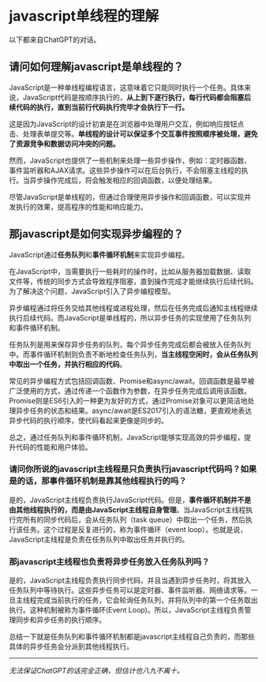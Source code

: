 # javascript单线程的理解

以下都来自ChatGPT的对话。

## 请问如何理解javascript是单线程的？

JavaScript是一种单线程编程语言，这意味着它只能同时执行一个任务。具体来说，JavaScript代码是按顺序执行的，**从上到下逐行执行，每行代码都会阻塞后续代码的执行，直到当前行代码执行完毕才会执行下一行。**

这是因为JavaScript的设计初衷是在浏览器中处理用户交互，例如响应按钮点击、处理表单提交等。**单线程的设计可以保证多个交互事件按照顺序被处理，避免了资源竞争和数据访问冲突的问题。**

然而，JavaScript也提供了一些机制来处理一些异步操作，例如：定时器函数、事件监听器和AJAX请求。这些异步操作可以在后台执行，不会阻塞主线程的执行。当异步操作完成后，将会触发相应的回调函数，以便处理结果。

尽管JavaScript是单线程的，但通过合理使用异步操作和回调函数，可以实现并发执行的效果，提高程序的性能和响应能力。

## 那javascript是如何实现异步编程的？

JavaScript通过**任务队列**和**事件循环机制**来实现异步编程。

在JavaScript中，当需要执行一些耗时的操作时，比如从服务器加载数据、读取文件等，传统的同步方式会导致程序阻塞，直到操作完成才能继续执行后续代码。为了解决这个问题，JavaScript引入了异步编程模型。

异步编程通过将任务交给其他线程或进程处理，然后在任务完成后通知主线程继续执行后续代码。而JavaScript是单线程的，所以异步任务的实现使用了任务队列和事件循环机制。

任务队列是用来保存异步任务的队列，每个异步任务完成后都会被放入任务队列中。而事件循环机制则负责不断地检查任务队列，**当主线程空闲时，会从任务队列中取出一个任务，并执行相应的代码**。

常见的异步编程方式包括回调函数、Promise和async/await。回调函数是最早被广泛使用的方式，通过传递一个函数作为参数，在异步任务完成后调用该函数。Promise则是ES6引入的一种更为友好的方式，通过Promise对象可以更简洁地处理异步任务的状态和结果。async/await是ES2017引入的语法糖，更直观地表达异步代码的执行顺序，使代码看起来更像是同步的。

总之，通过任务队列和事件循环机制，JavaScript能够实现高效的异步编程，提升代码的性能和用户体验。

### 请问你所说的javascript主线程是只负责执行javascript代码吗？如果是的话，那事件循环机制是靠其他线程执行的吗？

是的，JavaScript主线程负责执行JavaScript代码。但是，**事件循环机制并不是由其他线程执行的，而是由JavaScript主线程自身管理**。当JavaScript主线程执行完所有的同步代码后，会从任务队列（task queue）中取出一个任务，然后执行该任务。这个过程是反复进行的，称为事件循环（event loop）。也就是说，JavaScript主线程是负责在任务队列中取出任务并执行的。

### 那javascript主线程也负责将异步任务放入任务队列吗？

是的，JavaScript主线程负责执行同步代码，并且当遇到异步任务时，将其放入任务队列中等待执行。这些异步任务可以是定时器、事件监听器、网络请求等。一旦主线程完成当前执行的任务，它会轮询任务队列，并将队列中的第一个任务取出执行。这种机制被称为事件循环(Event Loop)。所以，JavaScript主线程负责管理同步和异步任务的执行顺序。

总结一下就是任务队列和事件循环机制都是javascript主线程自己负责的，而那些具体的异步任务会分派到其他线程执行。

------

*无法保证ChatGPT的话完全正确，但估计也八九不离十。*
